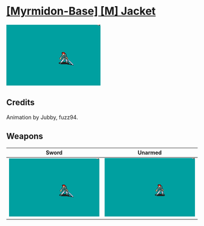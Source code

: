 # [\[Myrmidon-Base\] \[M\] Jacket](../%5BMyrmidon-Base%5D%20%5BM%5D%20Jacket)

<img src="./1.%20Sword/Sword_000.png" alt="[Myrmidon-Base] [M] Jacket standing" />

## Credits

Animation by Jubby, fuzz94.

## Weapons


|Sword |Unarmed |
|  :---: | :---: |
| <img alt="Sword animation" src="./1.%20Sword/Sword.gif" /> | <img alt="Unarmed animation" src="./8.%20Unarmed/Unarmed.gif" /> |
